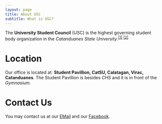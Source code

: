 ```yaml
---
layout: page
title: About USC
subtitle: What is USC?
---
```


The **University Student Council** (USC) is the highest governing student body organization in the *Catanduanes State University*.<sup>[[1]](https://www.catanduanesstateu.edu.ph/)</sup> <sup>[[2]](https://www.wikiwand.com/en/Catanduanes_State_University)</sup>

# Location
Our office is located at: __Student Pavillion, CatSU, Calatagan, Virac, Catanduanes__.
The Student Pavillion is besides *CHS* and it is in front of the *Gymnasium*.

# Contact Us
You may contact us at our [EMail](mailto:xxx.xxx) and our [Facebook](www.facebook.com/catsufcsc).